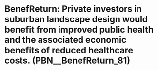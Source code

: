 # BenefReturn: __Private investors in suburban landscape design would benefit from improved public health and the associated economic benefits of reduced healthcare costs.__ (PBN__BenefReturn_81)

